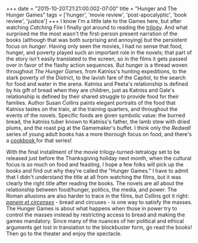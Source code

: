 +++
date = "2015-10-20T21:21:00.002-07:00"
title = "Hunger and The Hunger Games"
tags = ['hunger', 'movie review', 'post-apocalyptic', 'book review', 'justice']
+++
I know I'm a little late to the Games here, but after watching *Catching Fire* I finally got around to reading the [trilogy](http://www.amazon.com/Hunger-Games-Trilogy-Catching-Mockingjay/dp/0545670314/).  And what surprised me the most wasn't the first-person present narration of the books (although that was both surprising and annoying) but the persistent focus on *hunger*.  Having only seen the movies, I had no sense that food, hunger, and poverty played such an important role in the novels; that part of the story isn't easily translated to the screen, so in the films it gets passed over in favor of the flashy action sequences.  But hunger is a thread woven throughout *The Hunger Games*, from Katniss's hunting expeditions, to the stark poverty of the District, to the lavish fare of the Capitol, to the search for food and water in the arena.  Katniss and Peeta's relationship is defined by his gift of bread when they are children, just as Katniss and Gale's relationship is defined by their shared struggle to provide food for their families.  Author Susan Collins paints elegant portraits of the food that Katniss tastes on the train, at the training quarters, and throughout the events of the novels.  Specific foods are given symbolic value: the burned bread, the katniss tuber known to Katniss's father, the lamb stew with dried plums, and the roast pig at the Gamemaker's buffet.  I think only the *Redwall* series of young adult books has a more thorough focus on food, and there's a [cookbook ](http://www.amazon.com/dp/0399237917/)for that series!

With the final installment of the movie trilogy-turned-tetralogy set to be released just before the Thanksgiving holiday next month, when the cultural focus is so much on food and feasting, I hope a few folks will pick up the books and find out why they're called the "Hunger Games."  I have to admit that I didn't understand the title at all from watching the films, but it was clearly the right title after reading the books.  The novels are all about the relationship between food/hunger, politics, the media, and power.  The Roman allusions are also harder to trace in the films, but Collins got it right: *[panem et circenses](https://en.wikipedia.org/wiki/Bread_and_circuses)* - bread and circuses - is one way to satisfy the masses.  The Hunger Games is about what happens when those in power try to control the masses instead by restricting access to bread and making the games mandatory.  Since many of the nuances of her political and ethical arguments get lost in translation to the blockbuster form, go read the books!  Then go to the theater and enjoy the spectacle.
